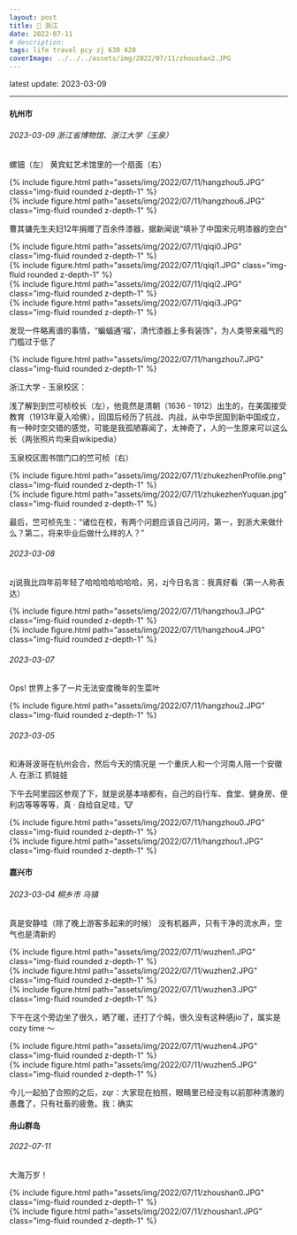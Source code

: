 ```yaml
---
layout: post
title: 👭 浙江
date: 2022-07-11
# description: 
tags: life travel pcy zj 630 420
coverImage: ../../../assets/img/2022/07/11/zhoushan2.JPG
---
```


latest update: 2023-03-09

---

#### 杭州市

###### 2023-03-09 浙江省博物馆、浙江大学（玉泉）

螺钿（左）
黄宾虹艺术馆里的一个扇面（右）

<div class="row justify-content-sm-center ">
    <div class="col-sm-6 mt-3 mt-md-0">
        {% include figure.html path="assets/img/2022/07/11/hangzhou5.JPG" class="img-fluid rounded z-depth-1" %}
    </div>
    <div class="col-sm-6 mt-3 mt-md-0">
        {% include figure.html path="assets/img/2022/07/11/hangzhou6.JPG" class="img-fluid rounded z-depth-1" %}
    </div>
</div>

曹其镛先生夫妇12年捐赠了百余件漆器，据新闻说“填补了中国宋元明漆器的空白”

<div class="row justify-content-sm-center ">
    <div class="col-sm-5 mt-3 mt-md-0">
        {% include figure.html path="assets/img/2022/07/11/qiqi0.JPG" class="img-fluid rounded z-depth-1" %}
    </div>
    <div class="col-sm-5 mt-3 mt-md-0">
        {% include figure.html path="assets/img/2022/07/11/qiqi1.JPG" class="img-fluid rounded z-depth-1" %}
    </div>
    <div class="col-sm-5 mt-3 mt-md-0">
        {% include figure.html path="assets/img/2022/07/11/qiqi2.JPG" class="img-fluid rounded z-depth-1" %}
    </div>
    <div class="col-sm-5 mt-3 mt-md-0">
        {% include figure.html path="assets/img/2022/07/11/qiqi3.JPG" class="img-fluid rounded z-depth-1" %}
    </div>
</div>

发现一件略离谱的事情，“蝙蝠通‘福’，清代漆器上多有装饰”，为人类带来福气的门槛过于低了

<div class="row justify-content-sm-center ">
    <div class="col-sm-7 mt-3 mt-md-0">
        {% include figure.html path="assets/img/2022/07/11/hangzhou7.JPG" class="img-fluid rounded z-depth-1" %}
    </div>
</div>

浙江大学 - 玉泉校区：

浅了解到到竺可桢校长（左），他竟然是清朝（1636 - 1912）出生的，在美国接受教育（1913年夏入哈佛），回国后经历了抗战、内战，从中华民国到新中国成立，有一种时空交错的感觉，可能是我孤陋寡闻了，太神奇了，人的一生原来可以这么长（两张照片均来自wikipedia）

玉泉校区图书馆门口的竺可桢（右）

<div class="row justify-content-sm-center ">
    <div class="col-sm-3 mt-3 mt-md-0">
        {% include figure.html path="assets/img/2022/07/11/zhukezhenProfile.png" class="img-fluid rounded z-depth-1" %}
    </div>
    <div class="col-sm-5 mt-3 mt-md-0">
        {% include figure.html path="assets/img/2022/07/11/zhukezhenYuquan.jpg" class="img-fluid rounded z-depth-1" %}
    </div>
</div>

最后，竺可桢先生：“诸位在校，有两个问题应该自己问问，第一，到浙大来做什么？第二，将来毕业后做什么样的人？”

###### 2023-03-08 

zj说我比四年前年轻了哈哈哈哈哈哈哈，另，zj今日名言：我真好看（第一人称表达）

<div class="row justify-content-sm-center">
    <div class="col-sm-6 mt-3 mt-md-0">
        {% include figure.html path="assets/img/2022/07/11/hangzhou3.JPG" class="img-fluid rounded z-depth-1" %}
    </div>
    <div class="col-sm-6 mt-3 mt-md-0">
        {% include figure.html path="assets/img/2022/07/11/hangzhou4.JPG" class="img-fluid rounded z-depth-1" %}
    </div>
</div>

###### 2023-03-07 

Ops! 世界上多了一片无法安度晚年的生菜叶

<div class="row justify-content-sm-center ">
    <div class="col-sm-4 mt-3 mt-md-0">
        {% include figure.html path="assets/img/2022/07/11/hangzhou2.JPG" class="img-fluid rounded z-depth-1" %}
    </div>
</div>

###### 2023-03-05 

和涛哥波哥在杭州会合，然后今天的情况是 一个重庆人和一个河南人陪一个安徽人 在浙江 抓娃娃

下午去阿里园区参观了下，就是说基本啥都有，自己的自行车、食堂、健身房、便利店等等等等，真 · 自给自足哇，🐮

<div class="row justify-content-sm-center">
    <div class="col-sm-3 mt-3 mt-md-0">
        {% include figure.html path="assets/img/2022/07/11/hangzhou0.JPG" class="img-fluid rounded z-depth-1" %}
    </div>
    <div class="col-sm-5 mt-3 mt-md-0">
        {% include figure.html path="assets/img/2022/07/11/hangzhou1.JPG" class="img-fluid rounded z-depth-1" %}
    </div>
</div>

#### 嘉兴市 

###### 2023-03-04 桐乡市 乌镇

真是安静哇（除了晚上游客多起来的时候） 没有机器声，只有干净的流水声，空气也是清新的

<div class="row justify-content-sm-center">
    <div class="col-sm-4 mt-3 mt-md-0">
        {% include figure.html path="assets/img/2022/07/11/wuzhen1.JPG" class="img-fluid rounded z-depth-1" %}
    </div>
    <div class="col-sm-4 mt-3 mt-md-0">
        {% include figure.html path="assets/img/2022/07/11/wuzhen2.JPG" class="img-fluid rounded z-depth-1" %}
    </div>
    <div class="col-sm-4 mt-3 mt-md-0">
        {% include figure.html path="assets/img/2022/07/11/wuzhen3.JPG" class="img-fluid rounded z-depth-1" %}
    </div>
</div>

下午在这个旁边坐了很久，晒了暖，还打了个盹，很久没有这种感jio了，属实是 cozy time ～

<div class="row justify-content-sm-center">
    <div class="col-sm-4 mt-3 mt-md-0">
        {% include figure.html path="assets/img/2022/07/11/wuzhen4.JPG" class="img-fluid rounded z-depth-1" %}
    </div>
    <div class="col-sm-4 mt-3 mt-md-0">
        {% include figure.html path="assets/img/2022/07/11/wuzhen5.JPG" class="img-fluid rounded z-depth-1" %}
    </div>
</div>

今儿一起拍了合照的之后，zqr：大家现在拍照，眼睛里已经没有以前那种清澈的愚蠢了，只有社畜的疲惫。我：确实

#### 舟山群岛

###### 2022-07-11

大海万岁！

<div class="row justify-content-sm-center">
    <div class="col-sm-6 mt-3 mt-md-0">
        {% include figure.html path="assets/img/2022/07/11/zhoushan0.JPG" class="img-fluid rounded z-depth-1" %}
    </div>
    <div class="col-sm-6 mt-3 mt-md-0">
        {% include figure.html path="assets/img/2022/07/11/zhoushan1.JPG" class="img-fluid rounded z-depth-1" %}
    </div>
</div>
